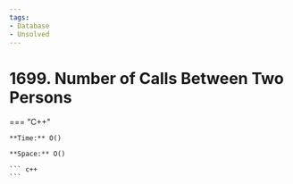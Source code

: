 ```yaml
---
tags:
- Database
- Unsolved
---
```



# 1699. Number of Calls Between Two Persons

=== "C++"

    **Time:** O()

    **Space:** O()

    ``` c++
    ```